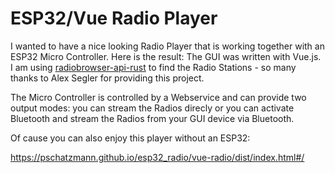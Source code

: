 # ESP32/Vue Radio Player

I wanted to have a nice looking Radio Player that is working together with an ESP32 Micro Controller.
Here is the result: The GUI was written with Vue.js. I am using [radiobrowser-api-rust](https://github.com/segler-alex/radiobrowser-api-rust) to find the Radio Stations - so many thanks to Alex Segler for providing this project.

The Micro Controller is controlled by a Webservice and can provide two output modes: you can stream the Radios direcly or you can activate Bluetooth and stream the Radios from your GUI device via Bluetooth.

Of cause you can also enjoy this player without an ESP32:

https://pschatzmann.github.io/esp32_radio/vue-radio/dist/index.html#/


